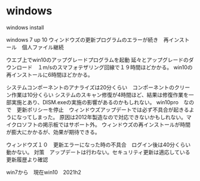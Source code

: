 # windows
windows install


windows 7 up 10
ウィンドウズの更新プログラムのエラーが続き　再インストール　個人ファイル継続

ウエブ上でwin10のアップグレードプログラムを起動
延々とアップグレードのダウンロード　１m/sのスマフォテザリング回線で１９時間ほどかかる。
win10の再インストールに6時間ほどかかる。

システムコンポーネントのアナライズは20分くらい　コンポーネントのクリーン作業は10分くらい
システムのスキャン修復が4時間ほど、結果は修復作業を一部実施とあり、DISM.exeの実施の影響があるのかもしれない。
win10pro　なので　更新ポリシーを停止　ウィンドウズアップデートでは必ず不具合が起きるようになってしまった。
原因は2012年製造なので対応できないかもしれない。マイクロソフトの掲示板ではサポート外。
ウィンドウズの再インストールが時間が膨大にかかるが、効果が期待できる。

ウィンドウズ１０　更新エラーになった時の不具合　ログイン後は40分くらい動かない。
対策　アップデートは行わない。セキュリティ更新は適応している　更新履歴より確認

win7から　現在win10　2021h2

